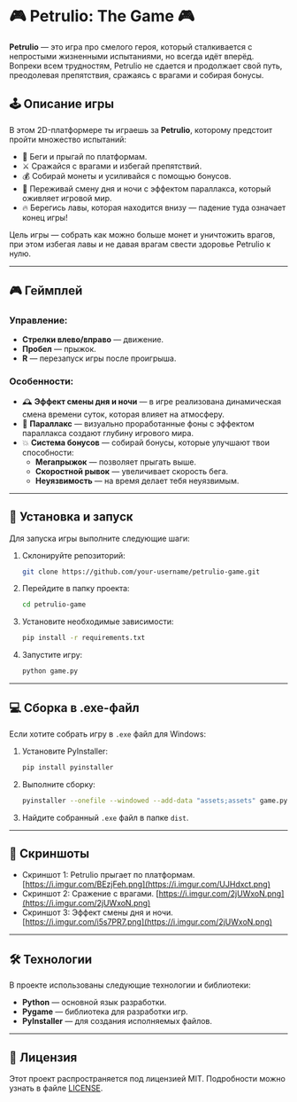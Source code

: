 # 🎮 **Petrulio: The Game** 🎮

**Petrulio** — это игра про смелого героя, который сталкивается с непростыми жизненными испытаниями, но всегда идёт вперёд. Вопреки всем трудностям, Petrulio не сдается и продолжает свой путь, преодолевая препятствия, сражаясь с врагами и собирая бонусы.

## 🕹️ **Описание игры**

В этом 2D-платформере ты играешь за **Petrulio**, которому предстоит пройти множество испытаний:

- 🏃 Беги и прыгай по платформам.
- ⚔️ Сражайся с врагами и избегай препятствий.
- 💰 Собирай монеты и усиливайся с помощью бонусов.
- 🌄 Переживай смену дня и ночи с эффектом параллакса, который оживляет игровой мир.
- 🔥 Берегись лавы, которая находится внизу — падение туда означает конец игры!

Цель игры — собрать как можно больше монет и уничтожить врагов, при этом избегая лавы и не давая врагам свести здоровье Petrulio к нулю.

---

## 🎮 **Геймплей**

### Управление:

- **Стрелки влево/вправо** — движение.
- **Пробел** — прыжок.
- **R** — перезапуск игры после проигрыша.

### Особенности:

- 🕰️ **Эффект смены дня и ночи** — в игре реализована динамическая смена времени суток, которая влияет на атмосферу.
- 🎨 **Параллакс** — визуально проработанные фоны с эффектом параллакса создают глубину игрового мира.
- 💥 **Система бонусов** — собирай бонусы, которые улучшают твои способности:
  - **Мегапрыжок** — позволяет прыгать выше.
  - **Скоростной рывок** — увеличивает скорость бега.
  - **Неуязвимость** — на время делает тебя неуязвимым.

---

## 🔧 **Установка и запуск**

Для запуска игры выполните следующие шаги:

1. Склонируйте репозиторий:
   ```bash
   git clone https://github.com/your-username/petrulio-game.git
   ```

2. Перейдите в папку проекта:
   ```bash
   cd petrulio-game
   ```

3. Установите необходимые зависимости:
   ```bash
   pip install -r requirements.txt
   ```

4. Запустите игру:
   ```bash
   python game.py
   ```

---

## 💻 **Сборка в .exe-файл**

Если хотите собрать игру в `.exe` файл для Windows:

1. Установите PyInstaller:
   ```bash
   pip install pyinstaller
   ```

2. Выполните сборку:
   ```bash
   pyinstaller --onefile --windowed --add-data "assets;assets" game.py
   ```

3. Найдите собранный `.exe` файл в папке `dist`.

---

## 📸 **Скриншоты**

- Скриншот 1: Petrulio прыгает по платформам.
[https://i.imgur.com/BEzjFeh.png](https://i.imgur.com/UJHdxct.png)
- Скриншот 2: Сражение с врагами.
[https://i.imgur.com/2jUWxoN.png](https://i.imgur.com/2jUWxoN.png)
- Скриншот 3: Эффект смены дня и ночи.
[https://i.imgur.com/i5s7PR7.png](https://i.imgur.com/2jUWxoN.png)

---

## 🛠️ **Технологии**

В проекте использованы следующие технологии и библиотеки:

- **Python** — основной язык разработки.
- **Pygame** — библиотека для разработки игр.
- **PyInstaller** — для создания исполняемых файлов.
  
---

## 📜 **Лицензия**

Этот проект распространяется под лицензией MIT. Подробности можно узнать в файле [LICENSE](LICENSE).
